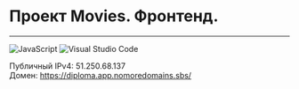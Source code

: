# Проект Movies. Фронтенд.
____

![JavaScript](https://img.shields.io/badge/-JavaScript-f3de35?logo=javaScript&logoColor=black)
![Visual Studio Code](https://img.shields.io/badge/-Visual%20Studio%20Code-blue?logo=Visual%20Studio%20Code)

Публичный IPv4: 51.250.68.137  
Домен: https://diploma.app.nomoredomains.sbs/
